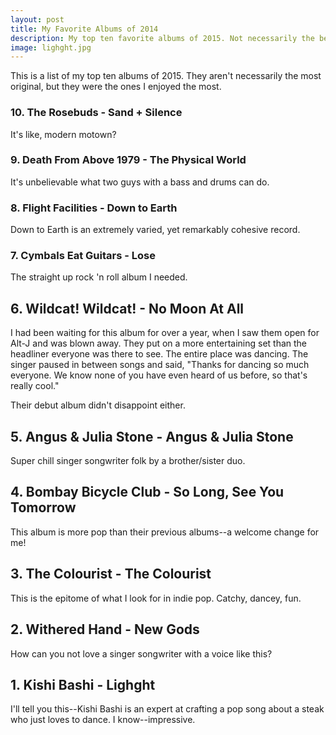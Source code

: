 ```yaml
---
layout: post
title: My Favorite Albums of 2014
description: My top ten favorite albums of 2015. Not necessarily the best or most original. Deal with it.
image: lighght.jpg
---
```


This is a list of my top ten albums of 2015. They aren't necessarily the most original, but they were the ones I enjoyed the most.

### 10. The Rosebuds - Sand + Silence

It's like, modern motown?

### 9. Death From Above 1979 - The Physical World

It's unbelievable what two guys with a bass and drums can do.

### 8. Flight Facilities - Down to Earth

Down to Earth is an extremely varied, yet remarkably cohesive record.

### 7. Cymbals Eat Guitars - Lose

The straight up rock 'n roll album I needed.

## 6. Wildcat! Wildcat! - No Moon At All

I had been waiting for this album for over a year, when I saw them open for Alt-J and was blown away. They put on a more entertaining set than the headliner everyone was there to see. The entire place was dancing. The singer paused in between songs and said, "Thanks for dancing so much everyone. We know none of you have even heard of us before, so that's really cool."

Their debut album didn't disappoint either.

## 5. Angus & Julia Stone - Angus & Julia Stone

Super chill singer songwriter folk by a brother/sister duo.

## 4. Bombay Bicycle Club - So Long, See You Tomorrow

This album is more pop than their previous albums--a welcome change for me!

## 3. The Colourist - The Colourist

This is the epitome of what I look for in indie pop. Catchy, dancey, fun.

## 2. Withered Hand - New Gods

How can you not love a singer songwriter with a voice like this?

## 1. Kishi Bashi - Lighght

I'll tell you this--Kishi Bashi is an expert at crafting a pop song about a steak who just loves to dance. I know--impressive.
